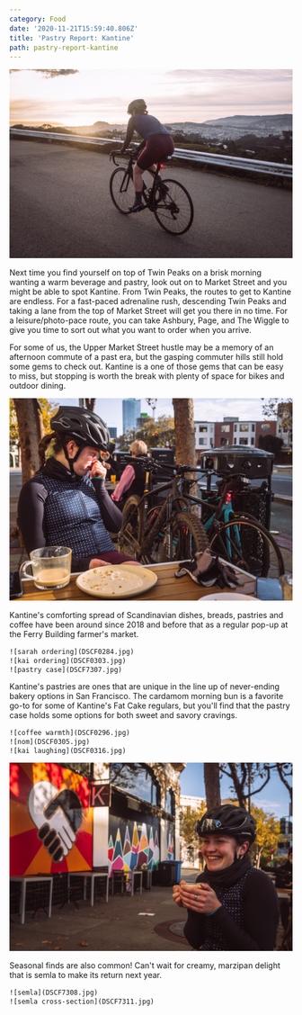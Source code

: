 ```yaml
---
category: Food
date: '2020-11-21T15:59:40.806Z'
title: 'Pastry Report: Kantine'
path: pastry-report-kantine
---
```


![twin peaks](DSCF0277.jpg)

Next time you find yourself on top of Twin Peaks on a brisk morning wanting a warm beverage and pastry, look out on to Market Street and you might be able to spot Kantine. From Twin Peaks, the routes to get to Kantine are endless. For a fast-paced adrenaline rush, descending Twin Peaks and taking a lane from the top of Market Street will get you there in no time. For a leisure/photo-pace route, you can take Ashbury, Page, and The Wiggle to give you time to sort out what you want to order when you arrive.

For some of us, the Upper Market Street hustle may be a memory of an afternoon commute of a past era, but the gasping commuter hills still hold some gems to check out. Kantine is a one of those gems that can be easy to miss, but stopping is worth the break with plenty of space for bikes and outdoor dining.

![bikes](DSCF0319.jpg)

Kantine's comforting spread of Scandinavian dishes, breads, pastries and coffee have been around since 2018 and before that as a regular pop-up at the Ferry Building farmer's market.

```grid|4|
![sarah ordering](DSCF0284.jpg)
![kai ordering](DSCF0303.jpg)
![pastry case](DSCF7307.jpg)
```

Kantine's pastries are ones that are unique in the line up of never-ending bakery options in San Francisco. The cardamom morning bun is a favorite go-to for some of Kantine's Fat Cake regulars, but you'll find that the pastry case holds some options for both sweet and savory cravings.

```grid|4|
![coffee warmth](DSCF0296.jpg)
![nom](DSCF0305.jpg)
![kai laughing](DSCF0316.jpg)
```

![coffee joy](DSCF0300.jpg)

Seasonal finds are also common! Can't wait for creamy, marzipan delight that is semla to make its return next year.

```grid|3|
![semla](DSCF7308.jpg)
![semla cross-section](DSCF7311.jpg)
```
